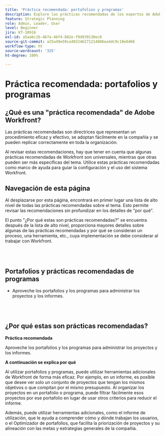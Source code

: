 ```yaml
---
title: 'Práctica recomendada: portafolios y programas'
description: Explore las prácticas recomendadas de los expertos de Adobe Workfront sobre la configuración, administración y uso de portafolios y programas.
feature: Strategic Planning
role: Admin, Leader, User
level: Beginner
jira: KT-10916
exl-id: a5aabc2b-4b7a-4bf4-882e-f9d939130ec0
source-git-commit: a25a49e59ca483246271214886ea4dc9c10e8d66
workflow-type: ht
source-wordcount: '325'
ht-degree: 100%

---
```


# Práctica recomendada: portafolios y programas

## ¿Qué es una &quot;práctica recomendada&quot; de Adobe Workfront?

Las prácticas recomendadas son directrices que representan un procedimiento eficaz y efectivo, se adoptan fácilmente en la compañía y se pueden replicar correctamente en toda la organización.

Al revisar estas recomendaciones, hay que tener en cuenta que algunas prácticas recomendadas de Workfront son universales, mientras que otras pueden ser más específicas del tema. Utilice estas prácticas recomendadas como marco de ayuda para guiar la configuración y el uso del sistema Workfront.

## Navegación de esta página

Al desplazarse por esta página, encontrará en primer lugar una lista de alto nivel de todas las prácticas recomendadas sobre el tema. Esto permite revisar las recomendaciones sin profundizar en los detalles de &quot;por qué&quot;.

El punto &quot;¿Por qué estas son prácticas recomendadas?&quot; se encuentra después de la lista de alto nivel, proporciona mayores detalles sobre algunas de las prácticas recomendadas y por qué se consideran un proceso, una herramienta, etc., cuya implementación se debe considerar al trabajar con Workfront.

</br>
</br>

## Portafolios y prácticas recomendadas de programas

* Aproveche los portafolios y los programas para administrar los proyectos y los informes.

</br>
</br>

## ¿Por qué estas son prácticas recomendadas?

**Práctica recomendada**

Aproveche los portafolios y los programas para administrar los proyectos y los informes.

**A continuación se explica por qué**

Al utilizar portafolios y programas, puede utilizar herramientas adicionales de Workfront de forma más eficaz. Por ejemplo, en un informe, es posible que desee ver solo un conjunto de proyectos que tengan los mismos objetivos o que compitan por el mismo presupuesto. Al organizar los proyectos en un portafolio o programa, puede filtrar fácilmente esos proyectos por ese portafolio en lugar de usar otros criterios para reducir el informe.

Además, puede utilizar herramientas adicionales, como el informe de utilización, que le ayuda a comprender cómo y dónde trabajan los usuarios, o el Optimizador de portafolios, que facilita la priorización de proyectos y su alineación con las metas y estrategias generales de la compañía.

